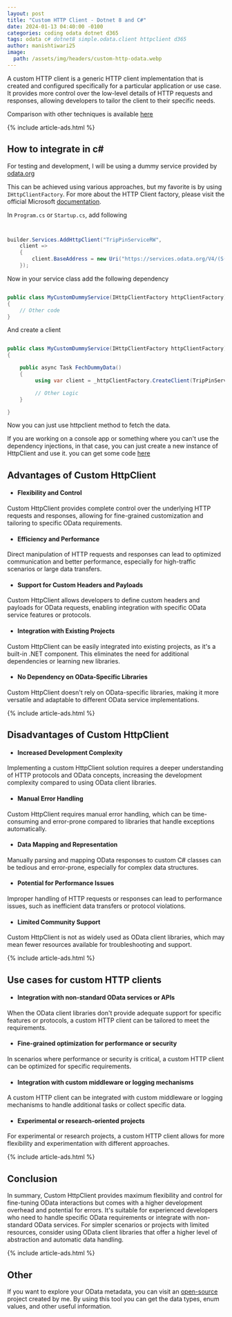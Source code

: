 ```yaml
---
layout: post
title: "Custom HTTP Client - Dotnet 8 and C#"
date: 2024-01-13 04:40:00 -0100
categories: coding odata dotnet d365
tags: odata c# dotnet8 simple.odata.client httpclient d365
author: manishtiwari25
image:
  path: /assets/img/headers/custom-http-odata.webp
---
```


A custom HTTP client is a generic HTTP client implementation that is created and configured specifically for a particular application or use case. It provides more control over the low-level details of HTTP requests and responses, allowing developers to tailor the client to their specific needs.

Comparison with other techniques is available [here](/posts/odata-csharp-benchmark)

{% include article-ads.html %}

## How to integrate in c#

For testing and development, I will be using a dummy service provided by [odata.org](<https://services.odata.org/V4/(S(y5tuj04bxbfsxzimbxbnauqg))/TripPinServiceRW/>)

This can be achieved using various approaches, but my favorite is by using `IHttpClientFactory`. For more about the HTTP Client factory, please visit the official Microsoft [documentation](https://learn.microsoft.com/en-us/dotnet/core/extensions/httpclient-factory).

In `Program.cs` or `Startup.cs`, add following

```cs


builder.Services.AddHttpClient("TripPinServiceRW",
    client =>
    {
        client.BaseAddress = new Uri("https://services.odata.org/V4/(S(y5tuj04bxbfsxzimbxbnauqg))/TripPinServiceRW/");
    });

```

Now in your service class add the following dependency

```cs

public class MyCustomDummyService(IHttpClientFactory httpClientFactory)
{
    // Other code
}

```

And create a client

```cs

public class MyCustomDummyService(IHttpClientFactory httpClientFactory)
{

    public async Task FechDummyData()
    {
         using var client = _httpClientFactory.CreateClient(TripPinServiceRW);

         // Other Logic
    }

}

```

Now you can just use httpclient method to fetch the data.

If you are working on a console app or something where you can't use the dependency injections, in that case, you can just create a new instance of HttpClient and use it.
you can get some code [here](https://github.com/manishtiwari25/bites-in-byte-blog/blob/main/src/ODataBenchmark/BenchmarkODataHttp.cs)

## Advantages of Custom HttpClient

- #### Flexibility and Control

Custom HttpClient provides complete control over the underlying HTTP requests and responses, allowing for fine-grained customization and tailoring to specific OData requirements.

- #### Efficiency and Performance

Direct manipulation of HTTP requests and responses can lead to optimized communication and better performance, especially for high-traffic scenarios or large data transfers.

- #### Support for Custom Headers and Payloads

Custom HttpClient allows developers to define custom headers and payloads for OData requests, enabling integration with specific OData service features or protocols.

- #### Integration with Existing Projects

Custom HttpClient can be easily integrated into existing projects, as it's a built-in .NET component. This eliminates the need for additional dependencies or learning new libraries.

- #### No Dependency on OData-Specific Libraries

Custom HttpClient doesn't rely on OData-specific libraries, making it more versatile and adaptable to different OData service implementations.

{% include article-ads.html %}

## Disadvantages of Custom HttpClient

- #### Increased Development Complexity

Implementing a custom HttpClient solution requires a deeper understanding of HTTP protocols and OData concepts, increasing the development complexity compared to using OData client libraries.

- #### Manual Error Handling

Custom HttpClient requires manual error handling, which can be time-consuming and error-prone compared to libraries that handle exceptions automatically.

- #### Data Mapping and Representation

Manually parsing and mapping OData responses to custom C# classes can be tedious and error-prone, especially for complex data structures.

- #### Potential for Performance Issues

Improper handling of HTTP requests or responses can lead to performance issues, such as inefficient data transfers or protocol violations.

- #### Limited Community Support

Custom HttpClient is not as widely used as OData client libraries, which may mean fewer resources available for troubleshooting and support.

{% include article-ads.html %}

## Use cases for custom HTTP clients

- #### Integration with non-standard OData services or APIs

When the OData client libraries don't provide adequate support for specific features or protocols, a custom HTTP client can be tailored to meet the requirements.

- #### Fine-grained optimization for performance or security

In scenarios where performance or security is critical, a custom HTTP client can be optimized for specific requirements.

- #### Integration with custom middleware or logging mechanisms

A custom HTTP client can be integrated with custom middleware or logging mechanisms to handle additional tasks or collect specific data.

- #### Experimental or research-oriented projects

For experimental or research projects, a custom HTTP client allows for more flexibility and experimentation with different approaches.

{% include article-ads.html %}

## Conclusion

In summary, Custom HttpClient provides maximum flexibility and control for fine-tuning OData interactions but comes with a higher development overhead and potential for errors. It's suitable for experienced developers who need to handle specific OData requirements or integrate with non-standard OData services. For simpler scenarios or projects with limited resources, consider using OData client libraries that offer a higher level of abstraction and automatic data handling.

{% include article-ads.html %}

## Other

If you want to explore your OData metadata, you can visit an [open-source](https://edmx.bitesinbyte.com/explore) project created by me. By using this tool you can get the data types, enum values, and other useful information.
